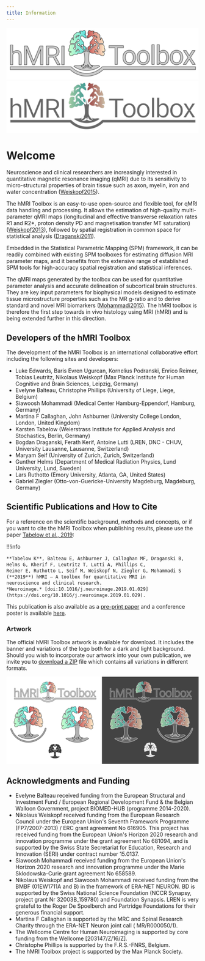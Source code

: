```yaml
---
title: Information
---
```


![hMRI Toolbox Banner](assets/images/Banner_Light@512px.png#only-light)
![hMRI Toolbox Banner](assets/images/Banner_Dark@512px.png#only-dark)

# Welcome

Neuroscience and clinical researchers are increasingly interested in quantitative magnetic resonance imaging (qMRI) due
to its sensitivity to micro-structural properties of brain tissue such as axon, myelin, iron and water concentration
([Weiskopf2015](docs/references.md#weiskopf2015)).

The hMRI Toolbox is an easy-to-use open-source and flexible tool, for qMRI data handling and processing.
It allows the estimation of high-quality multi-parameter qMRI maps (longitudinal and effective transverse relaxation
rates R1 and R2\*,
proton density PD and magnetisation transfer MT saturation)
([Weiskopf2013](docs/references.md#weiskopf2013)),
followed by spatial registration in common space for statistical analysis
([Draganski2011](docs/references.md#draganski2011)).

Embedded in the Statistical Parametric Mapping (SPM) framework,
it can be readily combined with existing SPM toolboxes for estimating diffusion MRI parameter maps,
and it benefits from the extensive range of established SPM tools for high-accuracy spatial registration and statistical
inferences.

The qMRI maps generated by the toolbox can be used for quantitative parameter analysis and accurate delineation of
subcortical brain structures.
They are key input parameters for biophysical models designed to estimate tissue microstructure properties
such as the MR g-ratio and to derive standard and novel MRI biomarkers
([Mohammadi2015](docs/references.md#mohammadi2015)).
The hMRI toolbox is therefore the first step towards in vivo histology using MRI (hMRI) and is being extended further in
this direction.

## Developers of the hMRI Toolbox

The development of the hMRI Toolbox is an international collaborative effort including the following sites and
developers:

- Luke Edwards, Baris Evren Ugurcan, Kornelius Podranski, Enrico Reimer, Tobias Leutritz, Nikolaus Weiskopf (Max Planck
  Institute for Human Cognitive and Brain Sciences, Leipzig, Germany)
- Evelyne Balteau, Christophe Phillips (University of Liege, Liege, Belgium)
- Siawoosh Mohammadi (Medical Center Hamburg-Eppendorf, Hamburg, Germany)
- Martina F Callaghan, John Ashburner (University College London, London, United Kingdom)
- Karsten Tabelow (Weierstrass Institute for Applied Analysis and Stochastics, Berlin, Germany)
- Bogdan Draganski, Ferath Kerif, Antoine Lutti (LREN, DNC - CHUV, University Lausanne, Lausanne, Switzerland)
- Maryam Seif (University of Zurich, Zurich, Switzerland)
- Gunther Helms (Department of Medical Radiation Physics, Lund University, Lund, Sweden)
- Lars Ruthotto (Emory University, Atlanta, GA, United States)
- Gabriel Ziegler (Otto-von-Guericke-University Magdeburg, Magdeburg, Germany)

## Scientific Publications and How to Cite

For a reference on the scientific background, methods and concepts, or if you want to cite the hMRI Toolbox when 
publishing results, please use the paper [Tabelow et al., 2019](docs/references.md#tabelow2019):

!!!info

    **Tabelow K**, Balteau E, Ashburner J, Callaghan MF, Draganski B, Helms G, Kherif F, Leutritz T, Lutti A, Phillips C,
    Reimer E, Ruthotto L, Seif M, Weiskopf N, Ziegler G, Mohammadi S (**2019**) hMRI – A toolbox for quantitative MRI in
    neuroscience and clinical research.
    *Neuroimage.* [doi:10.1016/j.neuroimage.2019.01.029](https://doi.org/10.1016/j.neuroimage.2019.01.029).

This publication is also available as a [pre-print paper](http://dx.doi.org/10.20347/WIAS.PREPRINT.2527)
and a conference poster is available [here](https://orbi.uliege.be/handle/2268/225763).

### Artwork

The official hMRI Toolbox artwork is available for download.
It includes the banner and variations of the logo both for a dark and light background.
Should you wish to incorporate our artwork into your own publication, we invite you to 
[download a ZIP](assets/images/hmri_artwork.png) file which contains all variations in different formats.

![hMRI Toolbox Artwork](assets/images/hmri_artwork.png)

## Acknowledgments and Funding

- Evelyne Balteau received funding from the European Structural and Investment Fund / European Regional Development
  Fund & the Belgian Walloon Government, project BIOMED-HUB (programme 2014-2020).
- Nikolaus Weiskopf received funding from the European Research Council under the European Union's Seventh Framework
  Programme (FP7/2007-2013) / ERC grant agreement No 616905. This project has received funding from the European Union's
  Horizon 2020 research and innovation programme under the grant agreement No 681094, and is supported by the Swiss
  State Secretariat for Education, Research and Innovation (SERI) under contract number 15.0137.
- Siawoosh Mohammadi received funding from the European Union's Horizon 2020 research and innovation programme under the
  Marie Sklodowska-Curie grant agreement No 658589.
- Nikolaus Weiskopf and Siawoosh Mohammadi received funding from the BMBF (01EW1711A and B) in the framework of ERA-NET
  NEURON. BD is supported by the Swiss National Science Foundation (NCCR Synapsy, project grant Nr 32003B_159780) and
  Foundation Synapsis. LREN is very grateful to the Roger De Spoelberch and Partridge Foundations for their generous
  financial support.
- Martina F Callaghan is supported by the MRC and Spinal Research Charity through the ERA-NET Neuron joint call (
  MR/R000050/1).
- The Wellcome Centre for Human Neuroimaging is supported by core funding from the Wellcome \[203147/Z/16/Z\].
- Christophe Phillips is supported by the F.R.S.-FNRS, Belgium.
- The hMRI Toolbox project is supported by the Max Planck Society.